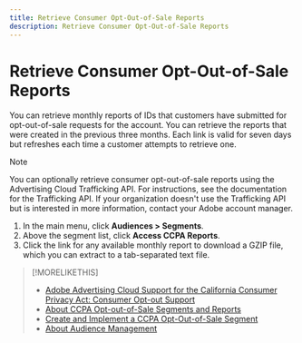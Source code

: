 ```yaml
---
title: Retrieve Consumer Opt-Out-of-Sale Reports
description: Retrieve Consumer Opt-Out-of-Sale Reports
---
```


# Retrieve Consumer Opt-Out-of-Sale Reports

You can retrieve monthly reports of IDs that customers have submitted for opt-out-of-sale requests for the account. You can retrieve the reports that were created in the previous three months. Each link is valid for seven days but refreshes each time a customer attempts to retrieve one.

>[!NOTE]
>
>You can optionally retrieve consumer opt-out-of-sale reports using the Advertising Cloud Trafficking API. For instructions, see the documentation for the Trafficking API. If your organization doesn't use the Trafficking API but is interested in more information, contact your Adobe account manager.

1. In the main menu, click **Audiences > Segments**.
1. Above the segment list, click **Access CCPA Reports**.
1. Click the link for any available monthly report to download a GZIP file, which you can extract to a tab-separated text file.

>[!MORELIKETHIS]
>
>* [Adobe Advertising Cloud Support for the California Consumer Privacy Act: Consumer Opt-out Support](https://experienceleague.adobe.com/docs/advertising-cloud/privacy/ad-cloud-ccpa-opt-out-of-sale.html)
>* [About CCPA Opt-out-of-Sale Segments and Reports](ccpa-opt-out-about.md)
>* [Create and Implement a CCPA Opt-Out-of-Sale Segment](ccpa-opt-out-segment-create.md)
>* [About Audience Management](audience-about.md)
